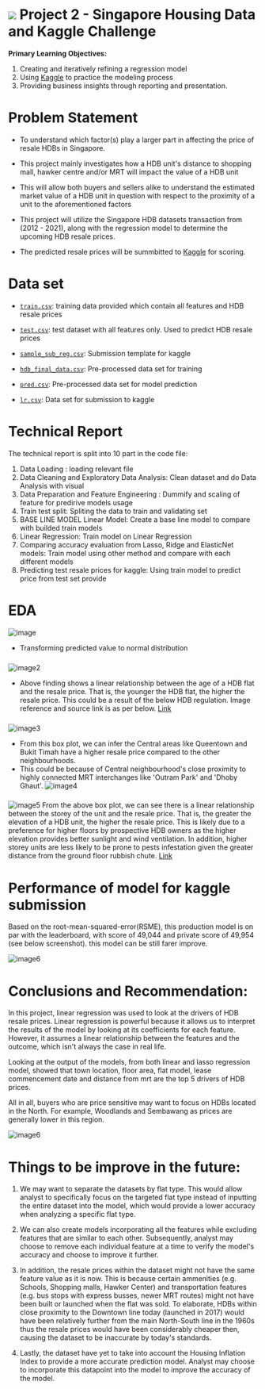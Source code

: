 #  ![](https://ga-dash.s3.amazonaws.com/production/assets/logo-9f88ae6c9c3871690e33280fcf557f33.png) Project 2 - Singapore Housing Data and Kaggle Challenge

**Primary Learning Objectives:**
1. Creating and iteratively refining a regression model
2. Using [Kaggle](https://www.kaggle.com/) to practice the modeling process
3. Providing business insights through reporting and presentation.


# Problem Statement

- To understand which factor(s) play a larger part in affecting the price of resale HDBs in Singapore. 
- This project mainly investigates how a HDB unit's distance to shopping mall, hawker centre and/or MRT will impact the value of a HDB unit


- This will allow both buyers and sellers alike to understand the estimated market value of a HDB unit in question with respect to the proximity of a unit to the aforementioned factors


- This project will utilize the Singapore HDB datasets transaction from (2012 - 2021), along with the regression model to determine the upcoming HDB resale prices. 


- The predicted resale prices will be summbitted to [Kaggle](https://www.kaggle.com/competitions/dsi-sg-project-2-regression-challenge-hdb-price/overview) for scoring.



# Data set
* [`train.csv`](./datasets/train.csv): training data provided which contain all features and HDB resale prices
* [`test.csv`](./datasets/test.csv): test dataset with all features only. Used to predict HDB resale prices
* [`sample_sub_reg.csv`](./datasets/sample_sub_reg.csv): Submission template for kaggle

* [`hdb_final_data.csv`](./datasets/hdb_final_data.csv): Pre-processed data set for training
* [`pred.csv`](./datasets/pred.csv): Pre-processed data set for model prediction
* [`lr.csv`](./datasets/lr.csv): Data set for submission to kaggle

# Technical Report 

The technical report is split into 10 part in the code file:

1. Data Loading : loading relevant file
2. Data Cleaning and Exploratory Data Analysis: Clean dataset and do Data Analysis with visual
3. Data Preparation and Feature Engineering : Dummify and scaling of feature for predirive models usage
4. Train test split: Spliting the data to train and validating set
5. BASE LINE MODEL Linear Model: Create a base line model to compare with builded train models
6. Linear Regression: Train model on Linear Regression
7. Comparing accuracy evaluation from Lasso, Ridge and ElasticNet models: Train model using other method and compare with each different models
8. Predicting test resale prices for kaggle: Using train model to predict price from test set provide

# EDA

![image](./plot/log_price.png)
- Transforming predicted value to normal distribution

###


![image2](./plot/resale_price_vs_HDB_age.png)
- Above finding shows a linear relationship between the age of a HDB flat and the resale price. That is, the younger the HDB flat, the higher the resale price. This could be a result of the below HDB regulation. Image reference and source link is as per below.
[Link](https://www.hdb.gov.sg/residential/buying-a-flat/financing-a-flat-purchase/housing-loan-options/housing-loan-from-hdb)

###

![image3](./plot/resale_price_vs_town.png)
- From this box plot, we can infer the Central areas like Queentown and Bukit Timah have a higher resale price compared to the other neighbourhoods. 
- This could be because of Central neighbourhood's close proximity to highly connected MRT interchanges like 'Outram Park' and 'Dhoby Ghaut'. 
![image4](./plot/MRT_map.png)


###

![image5](./plot/resale_price_vs_storey.png)
From the above box plot, we can see there is a linear relationship between the storey of the unit and the resale price. That is, the greater the elevation of a HDB unit, the higher the resale price. This is likely due to a preference for higher floors by prospective HDB owners as the higher elevation provides better sunlight and wind ventilation. In addition, higher storey units are less likely to be prone to pests infestation given the greater distance from the ground floor rubbish chute. 
[Link](https://www.propertyguru.com.sg/property-guides/high-floor-vs-low-floor-unit-which-is-better-45449)

###


# Performance of model for kaggle submission

Based on the root-mean-squared-error(RSME), this production model is on par with the leaderboard, with score of 49,044 and private score of 49,954 (see below screenshot). this model can be still farer improve.

![image6](./plot/kaggle_score.png)


# Conclusions and Recommendation:

In this project, linear regression  was used to look at the drivers of HDB resale prices. Linear regression is powerful because it allows us to interpret the results of the model by looking at its coefficients for each feature. However, it assumes a linear relationship between the features and the outcome, which isn't always the case in real life. 


Looking at the output of the models, from both linear and lasso regression model, showed that town location, floor area, flat model, lease commencement date and distance from mrt are the top 5 drivers of HDB prices.


All in all, buyers who are price sensitive may want to focus on HDBs located in the North. For example, Woodlands and Sembawang as prices are generally lower in this region. 



![image6](./plot/top_feature.png)


# Things to be improve in the future:
1. We may want to separate the datasets by flat type. This would allow analyst to specifically focus on the targeted flat type instead of inputting the entire dataset into the model, which would provide a lower accuracy when analyzing a specific flat type. 

2. We can also create models incorporating all the features while excluding features that are similar to each other. Subsequently, analyst may choose to remove each individual feature at a time to verify the model's accuracy and choose to improve it further. 

3. In addition, the resale prices within the dataset might not have the same feature value as it is now. This is because certain ammenities (e.g. Schools, Shopping malls, Hawker Center) and transportation features (e.g. bus stops with express busses, newer MRT routes) might not have been built or launched when the flat was sold. To elaborate, HDBs within close proximity to the Downtown line today (launched in 2017) would have been relatively further from the main North-South line in the 1960s thus the resale prices would have been considerably cheaper then, causing the dataset to be inaccurate by today's standards. 

4. Lastly, the dataset have yet to take into account the Housing Inflation Index to provide a more accurate prediction model. Analyst may choose to incorporate this datapoint into the model to improve the accuracy of the model. 